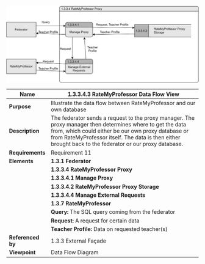 ![RateMyProfessor Data Flow](TeamOneFiles/RMP_query_request.drawio.svg)

| **Name**          | **1.3.3.4.3 RateMyProfessor Data Flow View**                                                                                                                                                                                                                                  |
|-------------------|-------------------------------------------------------------------------------------------------------------------------------------------------------------------------------------------------------------------------------------------------------------------------------|
| **Purpose**       | Illustrate the data flow between RateMyProfessor and our own database                                                                                                                                                                                                         |
| **Description**   | The federator sends a request to the proxy manager.  The proxy manager then determines where to get the data from, which could either be our own proxy database or from RateMyProfessor itself.  The data is then either brought back to the federator or our proxy database. |
| **Requirements**  | Requirement 11                                                                                                                                                                                                                                                                |
| **Elements**      | **1.3.1 Federator**                                                                                                                                                                     |
|                   | **1.3.3.4 RateMyProfessor Proxy**                                                                                                                                                                                               |
|                   | **1.3.3.4.1 Manage Proxy**                                                                                                                                                          |
|                   | **1.3.3.4.2 RateMyProfessor Proxy Storage**                                                                                                             |
|                   | **1.3.3.4.4 Manage External Requests**                                                                                                     |
|                   | **1.3.7 RateMyProfessor**                                                                                                                                                                                                       |
|                   | **Query:** The SQL query coming from the federator                                                                                                                                                                                                                            |
|                   | **Request:** A request for certain data                                                                                                                                                                                                                                       |
|                   | **Teacher Profile:** Data on requested teacher(s)                                                                                                                                                                                                                             |
| **Referenced by** | 1.3.3 External Façade                                                                                                                                                                                                                                                                         |
| **Viewpoint**     | Data Flow Diagram                                                                                                                                                                                                                                                             |
